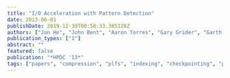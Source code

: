 ```yaml
---
title: "I/O Acceleration with Pattern Detection"
date: 2013-06-01
publishDate: 2019-12-30T00:58:33.385128Z
authors: ["Jun He", "John Bent", "Aaron Torres", "Gary Grider", "Garth Gibson", "Carlos Maltzahn", "Xian-He Sun"]
publication_types: ["1"]
abstract: ""
featured: false
publication: "*HPDC '13*"
tags: ["papers", "compression", "plfs", "indexing", "checkpointing", "patterndetection"]
---
```


